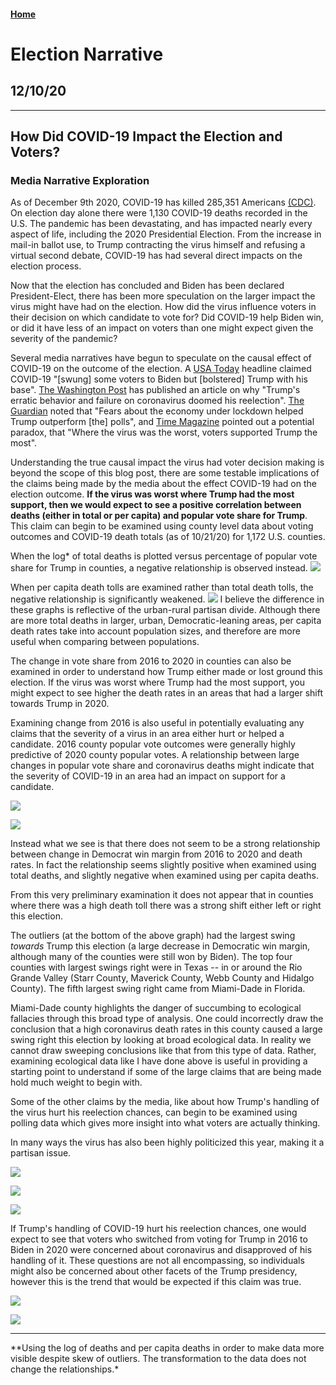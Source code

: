 #### [Home](https://cassidybargell.github.io/election_analytics/)

# Election Narrative
## 12/10/20

<hr>

## How Did COVID-19 Impact the Election and Voters?
### Media Narrative Exploration

As of December 9th 2020, COVID-19 has killed 285,351 Americans [(CDC)](https://covid.cdc.gov/covid-data-tracker/#cases_casesper100klast7days). On election day alone there were 1,130 COVID-19 deaths recorded in the U.S. The pandemic has been devastating, and has impacted nearly every aspect of life, including the 2020 Presidential Election. From the increase in mail-in ballot use, to Trump contracting the virus himself and refusing a virtual second debate, COVID-19 has had several direct impacts on the election process.

Now that the election has concluded and Biden has been declared President-Elect, there has been more speculation on the larger impact the virus might have had on the election. How did the virus influence voters in their decision on which candidate to vote for? Did COVID-19 help Biden win, or did it have less of an impact on voters than one might expect given the severity of the pandemic? 

Several media narratives have begun to speculate on the causal effect of COVID-19 on the outcome of the election. A [USA Today](https://www.usatoday.com/story/news/politics/elections/2020/11/09/covid-19-shaped-2020-election-amid-split-biden-trump-response/3729201001/) headline claimed COVID-19 "[swung] some voters to Biden but [bolstered] Trump with his base". [The Washington Post](https://www-washingtonpost-com.ezp-prod1.hul.harvard.edu/elections/interactive/2020/trump-pandemic-coronavirus-election/ions/interactive/2020/trump-pandemic-coronavirus-election/) has published an article on why "Trump's erratic behavior and failure on coronavirus doomed his reelection". [The Guardian](https://www.theguardian.com/world/2020/nov/04/exit-polls-economy-covid-lockdown-trump) noted that "Fears about the economy under lockdown helped Trump outperform [the] polls", and [Time Magazine](https://time.com/5910256/covid-19-presidential-election-outcome/) pointed out a potential paradox, that "Where the virus was the worst, voters supported Trump the most".

Understanding the true causal impact the virus had voter decision making is beyond the scope of this blog post, there are some testable implications of the claims being made by the media about the effect COVID-19 had on the election outcome. **If the virus was worst where Trump had the most support, then we would expect to see a positive correlation between deaths (either in total or per capita) and popular vote share for Trump**. This claim can begin to be examined using county level data about voting outcomes and COVID-19 death totals (as of 10/21/20) for 1,172 U.S. counties. 

When the log* of total deaths is plotted versus percentage of popular vote share for Trump in counties, a negative relationship is observed instead.
![](../figures/narrative/deaths_trumppct.png)

When per capita death tolls are examined rather than total death tolls, the negative relationship is significantly weakened. 
![](../figures/narrative/percap_trumppct.png)
I believe the difference in these graphs is reflective of the urban-rural partisan divide. Although there are more total deaths in larger, urban, Democratic-leaning areas, per capita death rates take into account population sizes, and therefore are more useful when comparing between populations. 

The change in vote share from 2016 to 2020 in counties can also be examined in order to understand how Trump either made or lost ground this election. If the virus was worst where Trump had the most support, you might expect to see higher the death rates in an areas that had a larger shift towards Trump in 2020.

Examining change from 2016 is also useful in potentially evaluating any claims that the severity of a virus in an area either hurt or helped a candidate. 2016 county popular vote outcomes were generally highly predictive of 2020 county popular votes. A relationship between large changes in popular vote share and coronavirus deaths might indicate that the severity of COVID-19 in an area had an impact on support for a candidate. 

![](../figures/narrative/total_change.png)

![](../figures/narrative/percap_change.png)

Instead what we see is that there does not seem to be a strong relationship between change in Democrat win margin from 2016 to 2020 and death rates. In fact the relationship seems slightly positive when examined using total deaths, and slightly negative when examined using per capita deaths.

From this very preliminary examination it does not appear that in counties where there was a high death toll there was a strong shift either left or right this election. 

The outliers (at the bottom of the above graph) had the largest swing *towards* Trump this election (a large decrease in Democratic win margin, although many of the counties were still won by Biden). The top four counties with largest swings right were in Texas -- in or around the Rio Grande Valley (Starr County, Maverick County, Webb County and Hidalgo County). The fifth largest swing right came from Miami-Dade in Florida.

Miami-Dade county highlights the danger of succumbing to ecological fallacies through this broad type of analysis. One could incorrectly draw the conclusion that a high coronavirus death rates in this county caused a large swing right this election by looking at broad ecological data. In reality we cannot draw sweeping conclusions like that from this type of data. Rather, examining ecological data like I have done above is useful in providing a starting point to understand if some of the large claims that are being made hold much weight to begin with. 

Some of the other claims by the media, like about how Trump's handling of the virus hurt his reelection chances, can begin to be examined using polling data which gives more insight into what voters are actually thinking. 

In many ways the virus has also been highly politicized this year, making it a partisan issue. 

![](../figures/narrative/partisan_concern.png)

![](../figures/narrative/vote-2020_concern.png)

![](../figures/narrative/concern_approval.png)

If Trump's handling of COVID-19 hurt his reelection chances, one would expect to see that voters who switched from voting for Trump in 2016 to Biden in 2020 were concerned about coronavirus and disapproved of his handling of it. These questions are not all encompassing, so individuals might also be concerned about other facets of the Trump presidency, however this is the trend that would be expected if this claim was true. 

![](../figures/narrative/switchers.png)

![](../figures/narrative/switcher_approve.png)

<hr>
**Using the log of deaths and per capita deaths in order to make data more visible despite skew of outliers. The transformation to the data does not change the relationships.*